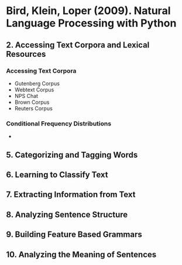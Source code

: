 Bird, Klein, Loper (2009). Natural Language Processing with Python
=========

## 2. Accessing Text Corpora and Lexical Resources

### Accessing Text Corpora

- Gutenberg Corpus
- Webtext Corpus
- NPS Chat
- Brown Corpus
- Reuters Corpus

### Conditional Frequency Distributions

- 

## 5. Categorizing and Tagging Words

## 6. Learning to Classify Text

## 7. Extracting Information from Text

## 8. Analyzing Sentence Structure

## 9. Building Feature Based Grammars

## 10. Analyzing the Meaning of Sentences
